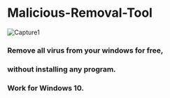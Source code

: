 # Malicious-Removal-Tool

![Capture1](https://user-images.githubusercontent.com/62477193/92607997-1eebe580-f2b5-11ea-8c85-ca99013619d0.PNG)

### Remove all virus from your windows for free,
### without installing any program.
### Work for Windows 10.

